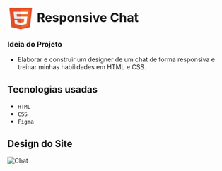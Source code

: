 <div className="Chat">
  <h1>
    <img align="center" alt="Poke" height="50" width="60" src="https://github.com/devicons/devicon/blob/master/icons/html5/html5-original.svg"/>
    Responsive Chat
  </h1>
</div>

### Ideia do Projeto 
- Elaborar e construir um designer de um chat de forma responsiva e treinar minhas habilidades em HTML e CSS.

## Tecnologias usadas
- `HTML`
- `CSS`
- `Figma`

## Design do Site
![Chat](https://user-images.githubusercontent.com/89430801/218865712-8d7aa278-583e-460f-88e0-0403e08bdd8b.svg)
